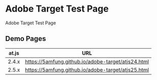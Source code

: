 # Adobe Target Test Page
Adobe Target Test Page

## Demo Pages

| at.js | URL |
| ----- | --- |
| 2.4.x | https://5amfung.github.io/adobe-target/atjs24.html |
| 2.5.x | https://5amfung.github.io/adobe-target/atjs25.html |

